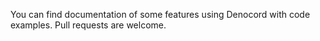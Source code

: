 You can find documentation of some features using Denocord with code examples. Pull requests are welcome.